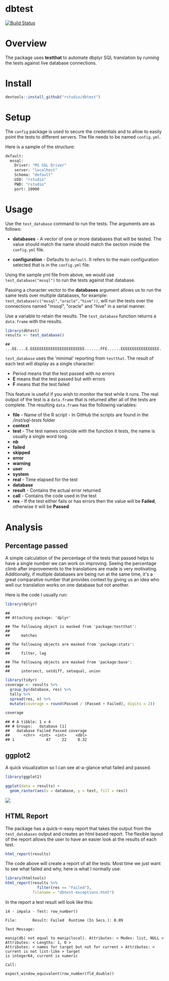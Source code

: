 dbtest
================

[![Build Status](https://travis-ci.org/rstudio/dbtest.svg?branch=master)](https://travis-ci.org/rstudio/dbtest)

Overview
========

The package uses **testthat** to automate dbplyr SQL translation by running the tests against live database connections.

Install
=======

``` r
devtools::install_github("rstudio/dbtest")
```

Setup
=====

The `config` package is used to secure the credentials and to allow to easily point the tests to different servers. The file needs to be named `config.yml`.

Here is a sample of the structure:

``` bash
default:
  mssql:
    Driver: "MS SQL Driver"
    server: "localhost"
    Schema: "default"
    UID: "rstudio"
    PWD: "rstudio"
    port: 10000
```

Usage
=====

Use the `test_database` command to run the tests. The arguments are as follows:

-   **databases** - A vector of one or more databases that will be tested. The value should match the name should match the section inside the `config.yml` file.

-   **configuration** - Defaults to `default`. It refers to the main configuration selected that is in the `config.yml` file.

Using the sample yml file from above, we would use `test_database("mssql")` to run the tests against that database.

Passing a character vector to the **databases** argument allows us to run the same tests over multiple databases, for example: `test_database(c("mssql","oracle","hive"))`, will run the tests over the connections named "mssql", "oracle" and "hive" in a serial manner.

Use a variable to retain the results. The `test_database` function returns a `data.frame` with the results.

``` r
library(dbtest)
results <- test_database()
```

    ## ...EE....E.EEEEEEEEEEEEEEEEEEEEEEEE.......FFE......EEEEEEEEEEEEEEEEE.

`test_database` uses the 'minimal' reporting from `testthat`. The result of each test will display as a single character:

-   Period means that the test passed with no errors
-   **E** means that the test passed but with errors
-   **F** means that the test failed

This feature is useful if you wish to monitor the test while it runs. The real output of the test is a `data.frame` that is returned after all of the tests are complete. The resulting `data.frame` has the following variables:

-   **file** - Name of the R script - In GitHub the scripts are found in the */inst/sql-tests* folder
-   **context**
-   **test** - The test names coincide with the function it tests, the name is usually a single word long.
-   **nb**
-   **failed**
-   **skipped**
-   **error**
-   **warning**
-   **user**
-   **system**
-   **real** - Time elapsed for the test
-   **database**
-   **result** - Contains the actual error returned
-   **call** - Contains the code used in the test
-   **res** - If the test either fails or has errors then the value will be **Failed**, otherwise it will be **Passed**

Analysis
========

Percentage passed
-----------------

A simple calculation of the percentage of the tests that passed helps to have a single number we can work on improving. Seeing the percentage climb after improvements to the translations are made is very motivating. Additionally, if multiple databases are being run at the same time, it's a great comparative number that provides context by giving us an idea who well our translation works on one database but not another.

Here is the code I usually run:

``` r
library(dplyr)
```

    ## 
    ## Attaching package: 'dplyr'

    ## The following object is masked from 'package:testthat':
    ## 
    ##     matches

    ## The following objects are masked from 'package:stats':
    ## 
    ##     filter, lag

    ## The following objects are masked from 'package:base':
    ## 
    ##     intersect, setdiff, setequal, union

``` r
library(tidyr)
coverage <- results %>%
  group_by(database, res) %>%
  tally %>%
  spread(res, n) %>%
  mutate(coverage = round(Passed / (Passed + Failed), digits = 2))

coverage
```

    ## # A tibble: 1 x 4
    ## # Groups:   database [1]
    ##   database Failed Passed coverage
    ##      <chr>  <int>  <int>    <dbl>
    ## 1              47     22     0.32

ggplot2
-------

A quick visualization so I can see at-a-glance what failed and passed.

``` r
library(ggplot2) 

ggplot(data = results) +
  geom_raster(aes(x = database, y = test, fill = res))
```

![](README_files/figure-markdown_github-ascii_identifiers/unnamed-chunk-6-1.png)

HTML Report
-----------

The package has a quick-n-easy report that takes the output from the `test_databases` output and creates an html based report. The flexible layout of the report allows the user to have an easier look at the results of each test.

``` r
html_report(results)
```

The code above will create a report of all the tests. Most time we just want to see what failed and why, here is what I normally use:

``` r
library(htmltools)
html_report(results %>%
              filter(res == "Failed"),
            filename = "dbtest-exceptions.html")
```

In the report a test result will look like this:

    14 - impala - Test: row_number()

    File:       Result: Failed  Runtime (In Secs.): 0.09

    Test Message:

    manip(db) not equal to manip(local). Attributes: < Modes: list, NULL > Attributes: < Lengths: 1, 0 > 
    Attributes: < names for target but not for current > Attributes: < current is not list-like > target 
    is integer64, current is numeric

    Call:

    expect_window_equivalent(row_number(fld_double))

